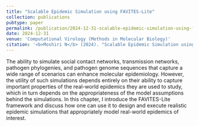 ```yaml
---
title: "Scalable Epidemic Simulation using FAVITES-Lite"
collection: publications
pubtype: paper
permalink: /publication/2024-12-31-scalable-epidemic-simulation-using-favites-lite
date: 2024-12-31
venue: 'Computational Virology (Methods in Molecular Biology)'
citation: '<b>Moshiri N</b> (2024). "Scalable Epidemic Simulation using FAVITES-Lite." <i>Computational Virology (Methods in Molecular Biology)</i>. Book Chapter. In Press.'
---
```

The ability to simulate social contact networks, transmission networks, pathogen phylogenies, and pathogen genome sequences that capture a wide range of scenarios can enhance molecular epidemiology. However, the utility of such simulations depends entirely on their ability to capture important properties of the real-world epidemics they are used to study, which in turn depends on the appropriateness of the model assumptions behind the simulations. In this chapter, I introduce the FAVITES-Lite framework and discuss how one can use it to design and execute realistic epidemic simulations that appropriately model real-world epidemics of interest.
